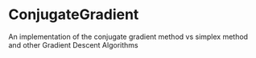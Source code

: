 # ConjugateGradient
An implementation of the conjugate gradient method vs simplex method and other Gradient Descent Algorithms

